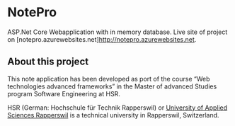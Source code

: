 # NotePro
ASP.Net Core Webapplication with in memory database. Live site of project on [notepro.azurewebsites.net]http://notepro.azurewebsites.net.

## About this project
This note application has been developed as port of the course “Web technologies advanced frameworks” in the Master of advanced Studies program Software Engineering at HSR.

HSR (German: Hochschule für Technik Rapperswil) or [University of Applied Sciences Rapperswil](https://www.hsr.ch) is a technical university in Rapperswil, Switzerland.
